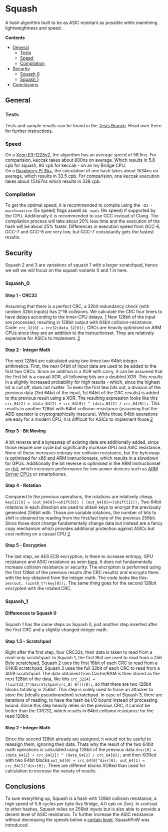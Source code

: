 # Squash
A hash algorithm built to be as ASIC resistant as possible while maintining lightweightness and speed.

**Contents**
- [General](#General)
	- [Tests](#Tests)
	- [Speed](#Speed)
	- [Compilation](#Compilation)
- [Security](#Security)
	- [Squash 0](#Squash_0)
	- [Squash 1](#Squash_1)
- [Conclusions](#Conclusions)

## General
### Tests
Tests and sample results can be found in the [Tests Branch](https://github.com/ClashLuke/Squash-Hash/tree/testing). Head over there for further instructions.

### Speed
On a [Xeon E3-1225v2](https://ark.intel.com/content/www/us/en/ark/products/65733/intel-xeon-processor-e3-1225-v2-8m-cache-3-20-ghz.html), the algorithm has an average speed of 58.5ns. For comparision, keccak takes about 800ns on average. Which results in 5.8 cpb for squash, 80 cpb for keccak - on an Ivy Bridge CPU.<br>
On a [Raspberry Pi 3b+](https://www.raspberrypi.org/magpi/raspberry-pi-specs-benchmarks/), the calculation of one hash takes about 1534ns on average, which results in 33.5 cpb. For comparision, one keccak execution takes about 15467ns which results in 338 cpb.

### Compilation
To get the optimal speed, it is recommended to compile using the `-O3 -march=native` (5x speed) flags aswell as `-maes` (9x speed) if supported by the CPU. Additionally it is recommended to use GCC instead of Clang. The compilation process will take about 20% less time and the execution of the hash will be about 25% faster. Differences in execution speed from GCC-6, GCC-7 and GCC-8 are very low, but GCC-7 consistantly gets the fastest results.

## Security

Squash 2 and 3 are variations of squash 1 with a larger scratchpad, hence we will we will focus on the squash variants 0 and 1 in here.

### Squash_0

#### Step 1 - CRC32
Assuming that there is a perfect CRC, a 32bit redundancy check (with random 32bit inputs) has 2^16 collisions. We calculate the CRC four times to have delays according to the inner-CPU delays. [1](https://github.com/JuliaLang/julia/blob/master/src/crc32c.c#L111) Now 128bit of the input are processed, resulting in 128bit output with 64bit collision-resistance. Code: `crc_32[0] = crc32(data_32[0]);` CRCs are heavily optimised on ARM CPUs since they are an addition to the instructionset. They are relatively expensive for ASICs to implement. [2](https://www.slideshare.net/bschn2/the-rainforest-algorithm)

#### Step 2 - Integer Math
The next 128bit are calculated using two times two 64bit integer arithmetics. First, the next 64bit of input data are used to be added to the first two CRCs. Since an addition is a XOR with carry, it can be assumed that the first bit is a casual XOR, all following bits are a doubled XOR. This results in a slightly increased probability for high results - which, since the highest bit is cut off, does not matter. To even the first few bits out, a division of the previous data (3rd 64bit of the input, 1st 64bit of the CRC results) is added to the previous result using a XOR. The resulting expression looks like this `crc_64[2] = (data_64[2] + crc_64[0]) ^ (data_64[2] / crc_64[0]);`. This results in another 128bit with 64bit collision-resistance (assuming that the ADD operator is cryptographically insecure). While those 64bit operations are easy for a modern CPU, it is difficult for ASICs to implement those [2](https://www.slideshare.net/bschn2/the-rainforest-algorithm)

#### Step 3 - Bit Moving
A bit reverse and a byteswap of existing data are additionally added, since those require one cycle but significantly increase GPU and ASIC resistance. None of these increases entropy nor collision resistance, but the byteswap is optimised for x86 and ARM instructionsets, which results in a slowdown for GPUs. Additionally the bit reverse is optimised in the ARM instructionset as [rbit](http://www.keil.com/support/man/docs/armasm/armasm_dom1361289889382.htm), which increases performance for low-power devices such as [ARM Server CPUs](https://www.arm.com/products/silicon-ip-cpu/neoverse/neoverse-n1) or smartphones.

#### Step 4 - Rotation
Compared to the previous operations, the rotations are relatively cheap. `key[1][0] = (out_64[0]>>shift[0]) | (out_64[0]<<(shift[1]));` Two 64bit rotations in each direction are used to obtain keys to encrypt the previously generated 256bit with. Those are variable rotations, the number of bits to shift is obtained by reading from the first/last byte of the previous 256bit. Since those dont change fundamentally change data but instead are a fancy copy mechanism which provides additional protection against ASICs but cost nothing on a casual CPU [2](https://www.slideshare.net/bschn2/the-rainforest-algorithm).

#### Step 5 - Encryption
The last step, an AES ECB encryption, is there to increase entropy, GPU resistance and ASIC resistance as seen [here](https://www.slideshare.net/bschn2/the-rainforest-algorithm). It does not fundamentally increase collision resistance or security. The encryption is performed using the first 128bit of the previous results (the CRC results) and encrypts them with the key obtained from the integer math. The code looks like this: `aes(out, (uint8_t*)key[0]);`. The same thing goes for the second 128bit encrypted with the rotated CRC.

### Squash_1

#### Differences to Squash 0
Squash 1 has the same steps as Squash 0, just another step inserted after the first CRC and a slightly changed integer math.

#### Step 1.5 - Scratchpad
Right after the first step, four CRC32s, their data is taken to read from a read-only scratchpad. In Squash 1, the first 8bit are used to read from a 256 Byte scratchpad, Squash 2 uses the first 16bit of each CRC to read from a 64KiB scratchpad, Squash 3 uses the full 32bit of each CRC to read from a 4GiB scratchpad. The data obtained from Cache/RAM is then stored as the next 128bit of the data, like this `crc_32[4] = ((uint32_t*)&scratchpad[crc_8[ 0]])[0];`, so that there are two 128bit blocks totalling in 256bit. This step is solely used to force an attacker to store the (ideally pseudorandom) scratchpad. In case of Squash 3, there are iterations of reading, to have the hash be I/O bound instead of processing bound. Since this step heavily relies on the previous CRC, it cannot be better than the CRC32, which results in 64bit collision resistance for the read 128bit.

#### Step 2 - Integer Math
Since the second 128bit already are assigned, it would not be useful to reassign them, ignoring their data. Thats why the result of the two 64bit math operations is calculated using 128bit of the previous data `divr[0] = (data_64[2] + crc_64[2]) ^ (data_64[2] / crc_64[0]);` and then XORed with two 64bit blocks `out_64[0] = crc_64[0]^divr[0]; out_64[1] = crc_64[1]^divr[0];`. There are different blocks XORed than used for calculation to increase the variaty of results.

## Conclusions
To sum everything up, Squash is a hash with 128bit collision resistance, a high speed of 5.8 cycles per byte (Ivy Bridge, 4.0 cpb on Zen). In contrast to other hashes, Squash relies on 256bit inputs but is also able to provide a decent level of ASIC resistance. To further increase the ASIC resistance without decreasing the speeds below a [certain level](https://github.com/ethereum/wiki/wiki/Ethash-Design-Rationale), SquashPoW was introduced.
